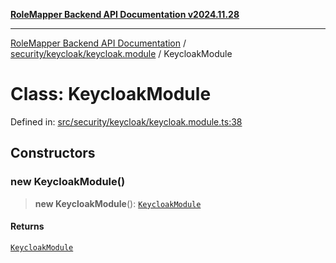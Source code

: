 [**RoleMapper Backend API Documentation v2024.11.28**](../../../../README.md)

***

[RoleMapper Backend API Documentation](../../../../modules.md) / [security/keycloak/keycloak.module](../README.md) / KeycloakModule

# Class: KeycloakModule

Defined in: [src/security/keycloak/keycloak.module.ts:38](https://github.com/FlowCraft-AG/RoleMapper/blob/a27a4625e026a9ad2c24db2d223617539cb70099/backend/src/security/keycloak/keycloak.module.ts#L38)

## Constructors

### new KeycloakModule()

> **new KeycloakModule**(): [`KeycloakModule`](KeycloakModule.md)

#### Returns

[`KeycloakModule`](KeycloakModule.md)
